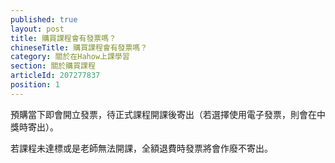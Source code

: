 ```yaml
---
published: true
layout: post
title: 購買課程會有發票嗎？
chineseTitle: 購買課程會有發票嗎？
category: 關於在Hahow上課學習
section: 關於購買課程
articleId: 207277837
position: 1
---
```

預購當下即會開立發票，待正式課程開課後寄出（若選擇使用電子發票，則會在中獎時寄出）。

若課程未達標或是老師無法開課，全額退費時發票將會作廢不寄出。
